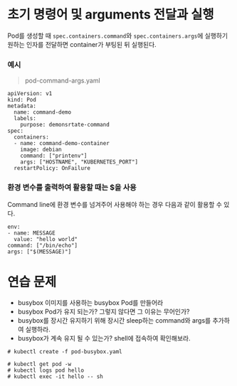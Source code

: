 # 초기 명령어 및 arguments 전달과 실행

Pod를 생성할 때 `spec.containers.command`와 `spec.containers.args`에 실행하기 원하는 인자를 전달하면 container가 부팅된 뒤 실행된다.

### 예시

> pod-command-args.yaml
```
apiVersion: v1
kind: Pod
metadata:
  name: command-demo
  labels:
    purpose: demonsrtate-command
spec:
  containers:
  - name: command-demo-container
    image: debian
    command: ["printenv"]
    args: ["HOSTNAME", "KUBERNETES_PORT"]
  restartPolicy: OnFailure
```

### 환경 변수를 출력하여 활용할 때는 $을 사용

Command line에 환경 변수를 넘겨주어 사용해야 하는 경우 다음과 같이 활용할 수 있다.

```
env:
- name: MESSAGE
  value: "hello world"
command: ["/bin/echo"]
args: ["$(MESSAGE)"]
```

# 연습 문제

* busybox 이미지를 사용하는 busybox Pod를 만들어라
* busybox Pod가 유지 되는가? 그렇지 않다면 그 이유는 무어인가?
* busybox를 장시간 유지하기 위해 장시간 sleep하는 command와 args를 추가하여 실행하라.
* busybox가 계속 유지 될 수 있는가? shell에 접속하여 확인해보라.

```
# kubectl create -f pod-busybox.yaml

# kubectl get pod -w
# kubectl logs pod hello
# kubectl exec -it hello -- sh
```